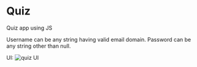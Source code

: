# Quiz
Quiz app using JS

Username can be any string having valid email domain. Password can be any string other than null.

UI: ![quiz UI](https://i.imgur.com/eF26W5P.png)
